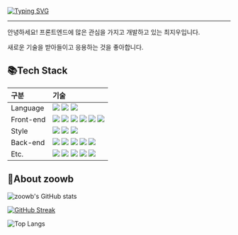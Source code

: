 [![Typing SVG](https://readme-typing-svg.demolab.com?font=Fira+Code&pause=1000&random=false&width=435&lines=Hello+I'm+Jiwoo+Choi)](https://git.io/typing-svg)
<hr />
  안녕하세요! 프론트엔드에 많은 관심을 가지고 개발하고 있는 최지우입니다.

  새로운 기술을 받아들이고 응용하는 것을 좋아합니다.

  
  <h2>📚Tech Stack</h2>

  
  |구분|기술|
|:---|:---|
|Language| <img src="https://img.shields.io/badge/TypeScript-007ACC?style=for-the-badge&logo=TypeScript&logoColor=white"/> <img src="https://img.shields.io/badge/JavaScript-F7DF1E?style=for-the-badge&logo=JavaScript&logoColor=black"/> <img src="https://img.shields.io/badge/Java-007396?style=for-the-badge&logo=java&logoColor=white"/> |
|Front-end| <img src="https://img.shields.io/badge/Next.js-000000?style=for-the-badge&logo=Next.js&logoColor=white"/>  <img src="https://img.shields.io/badge/React-61DAFB?style=for-the-badge&logo=React&logoColor=white"/>  <img src="https://img.shields.io/badge/ReactNative-61DAFB?style=for-the-badge&logo=React&logoColor=white" />  <img src="https://img.shields.io/badge/Recoil-007AF4?style=for-the-badge&logo=Recoil&logoColor=white"/>  <img src="https://img.shields.io/badge/Vue-41B883?style=for-the-badge&logo=Vue.js&logoColor=white"/> <img src="https://img.shields.io/badge/Pinia-ffffff?style=for-the-badge&logo=Pinia&logoColor=white"/>|
|Style|<img src="https://img.shields.io/badge/sass-CD6799?style=for-the-badge&logo=sass&logoColor=white"/>  <img src="https://img.shields.io/badge/Emotion-C968BC?style=for-the-badge&logo=Emotion&logoColor=white"/>  <img src="https://img.shields.io/badge/Vanilla Extract CSS-4ADBF0?style=for-the-badge&logo=VanillaExtractCSS&logoColor=white"/>|
|Back-end|<img src="https://img.shields.io/badge/Spring-6DB33F?style=for-the-badge&logo=Spring&logoColor=white"/> <img src="https://img.shields.io/badge/SpringBoot-6DB33F?style=for-the-badge&logo=SpringBoot&logoColor=white"/>  <img src="https://img.shields.io/badge/Mybatis-FF0000?style=for-the-badge"/>  <img src="https://img.shields.io/badge/Node.js-339933?style=for-the-badge&logo=Node.js&logoColor=white"/>  <img src="https://img.shields.io/badge/express-000000?style=for-the-badge&logo=express&logoColor=white"/>|
|Etc.| <img src="https://img.shields.io/badge/WebRTC-333333?style=for-the-badge&logo=WebRTC&logoColor=white"/> <img src="https://img.shields.io/badge/Mysql-4479A1?style=for-the-badge&logo=MySql&logoColor=white"/>  <img src="https://img.shields.io/badge/Linux-FCC624?style=for-the-badge&logo=Linux&logoColor=black"/>  <img src="https://img.shields.io/badge/Figma-F24E1E?style=for-the-badge&logo=Figma&logoColor=white"/>  <img src="https://img.shields.io/badge/Notion-000000?style=for-the-badge&logo=Notion&logoColor=white"/>|


<h2>🥰About zoowb</h2>

![zoowb's GitHub stats](https://github-readme-stats.vercel.app/api?username=zoowb&show_icons=true&theme=radical)

[![GitHub Streak](https://streak-stats.demolab.com?user=zoowb&theme=radical&border=FFFFFF)](https://git.io/streak-stats)

![Top Langs](https://github-readme-stats.vercel.app/api/top-langs/?username=zoowb&layout=compact&theme=radical)
